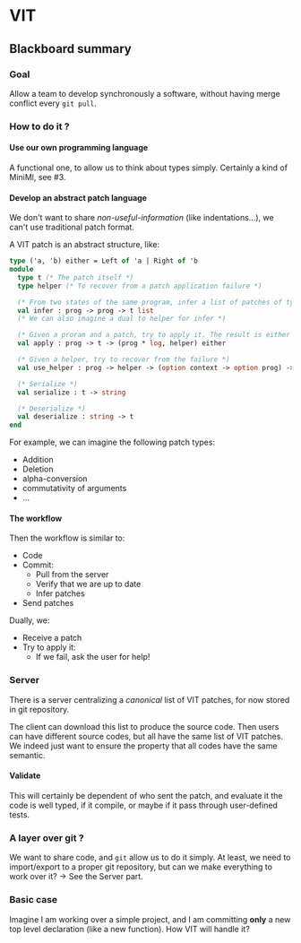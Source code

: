 # VIT
## Blackboard summary
### Goal
Allow a team to develop synchronously a software, without having merge conflict every `git pull`.

### How to do it ?
####  Use our own programming language
A functional one, to allow us to think about types simply. Certainly a kind of MiniMl, see #3.

#### Develop an abstract patch language
We don't want to share *non-useful-information* (like indentations...), we can't use traditional patch format.

A VIT patch is an abstract structure, like:
```Ocaml
type ('a, 'b) either = Left of 'a | Right of 'b
module
  type t (* The patch itself *)
  type helper (* To recover from a patch application failure *)

  (* From two states of the same program, infer a list of patches of type t *)
  val infer : prog -> prog -> t list
  (* We can also imagine a dual to helper for infer *)

  (* Given a proram and a patch, try to apply it. The result is either a program or a helper, aiming to help to recover from this failure. The log explains the decisions. *)
  val apply : prog -> t -> (prog * log, helper) either

  (* Given a helper, try to recover from the failure *)
  val use_helper : prog -> helper -> (option context -> option prog) -> helper

  (* Serialize *)
  val serialize : t -> string

  (* Deserialize *)
  val deserialize : string -> t
end
```

For example, we can imagine the following patch types:

* Addition
* Deletion
* alpha-conversion
* commutativity of arguments
* ...

#### The workflow
Then the workflow is similar to:

* Code
* Commit:
  * Pull from the server
  * Verify that we are up to date
  * Infer patches
* Send patches

Dually, we:

* Receive a patch
* Try to apply it:
  * If we fail, ask the user for help!

### Server
There is a server centralizing a _canonical_ list of VIT patches, for now stored in git repository.

The client can download this list to produce the source code. Then users can have different source codes, but all have the same list of VIT patches. We indeed just want to ensure the property that all codes have the same semantic.

#### Validate
This will certainly be dependent of who sent the patch, and evaluate it the code is well typed, if it compile, or maybe if it pass through user-defined tests.

### A layer over git ?
We want to share code, and `git` allow us to do it simply. At least, we need to import/export to a proper git repository, but can we make everything to work over it?
-> See the Server part.

### Basic case
Imagine I am working over a simple project, and I am committing **only** a new top level declaration (like a new function). How VIT will handle it?
